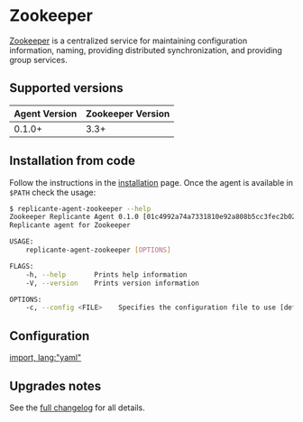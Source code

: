 # Zookeeper
[Zookeeper](https://zookeeper.apache.org/) is a centralized service for maintaining configuration
information, naming, providing distributed synchronization, and providing group services.


## Supported versions
| Agent Version | Zookeeper Version |
| ------------- | ----------------- |
| 0.1.0+        | 3.3+              |


## Installation from code
Follow the instructions in the [installation](base/install.md) page.
Once the agent is available in `$PATH` check the usage:

```bash
$ replicante-agent-zookeeper --help
Zookeeper Replicante Agent 0.1.0 [01c4992a74a7331810e92a808b5cc3fec2b02635; working directory tainted]
Replicante agent for Zookeeper

USAGE:
    replicante-agent-zookeeper [OPTIONS]

FLAGS:
    -h, --help       Prints help information
    -V, --version    Prints version information

OPTIONS:
    -c, --config <FILE>    Specifies the configuration file to use [default: agent-zookeeper.yaml]
```

## Configuration
[import, lang:"yaml"](../agent-zookeeper.example.yaml)


## Upgrades notes
See the [full changelog](https://github.com/replicante-io/agents/blob/master/zookeeper/CHANGELOG.md)
for all details.
